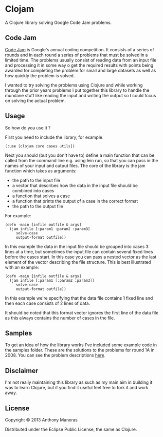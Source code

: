 # Clojam

A Clojure library solving Google Code Jam problems.

## Code Jam

[Code Jam](https://code.google.com/codejam) is Google's annual coding competition. It consists of a series of rounds and in each round a series of problems that must be solved in a limited time. The problems usually consist of reading data from an input file and processing it in some way o get the required results with points being awarded for completing the problem for small and large datasets as well as how quickly the problem is solved.

I wanted to try solving the problems using Clojure and while working through the prior years problems I put together this library to handle the mundane stuff like reading the input and writing the output so I could focus on solving the actual problem.

## Usage
So how do you use it ?

First you need to include the library, for example:

```
(:use [clojam core cases utils])
```

Next you should (but you don't have to) define a main function that can be called from the command line e.g. using lein run, so that you can pass in the names of your input and output files. The core of the library is the jam function which takes as arguments:
- the path to the input file
- a vector that describes how the data in the input file should be combined into cases
- a function that solves a case
- a function that prints the output of a case in the correct format
- the path to the output file

For example:

```
(defn -main [infile outfile & args]
  (jam infile [:param1 :param2 :param3]
     solve-case
     output-format outfile))
```

In this example the data in the input file should be grouped into cases 3 lines at a time, but sometimes the input file can contain several fixed lines before the cases start. In this case you can pass a nested vector as the last element of the vector describing the file structure. This is best illustrated with an example:

```
(defn -main [infile outfile & args]
  (jam infile [:param1 [:param2 :param3]]
     solve-case
     output-format outfile))
```

In this example we're specifying that the data file contains 1 fixed line and then each case consists of 2 lines of data.

It should be noted that this format vector ignores the first line of the data file as this always contains the number of cases in the file.

## Samples

To get an idea of how the library works I've included some example code in the samples folder. These are the solutions to the problems for round 1A in 2008. You can see the problem descriptions [here](https://code.google.com/codejam/contest/32016/dashboard).

## Disclaimer

I'm not really maintaining this library as such as my main aim in building it was to learn Clojure, but if you find it useful feel free to fork it and work away.

## License

Copyright © 2013 Anthony Manoras

Distributed under the Eclipse Public License, the same as Clojure.
